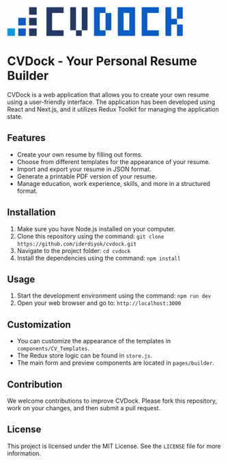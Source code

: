 ![Logo](https://raw.githubusercontent.com/iderdiyok/cvdock/main/public/img/logo.png)
# CVDock - Your Personal Resume Builder

CVDock is a web application that allows you to create your own resume using a user-friendly interface. The application has been developed using React and Next.js, and it utilizes Redux Toolkit for managing the application state.

## Features

- Create your own resume by filling out forms.
- Choose from different templates for the appearance of your resume.
- Import and export your resume in JSON format.
- Generate a printable PDF version of your resume.
- Manage education, work experience, skills, and more in a structured format.

## Installation

1. Make sure you have Node.js installed on your computer.
2. Clone this repository using the command: `git clone https://github.com/iderdiyok/cvdock.git`
3. Navigate to the project folder: `cd cvdock`
4. Install the dependencies using the command: `npm install`

## Usage

1. Start the development environment using the command: `npm run dev`
2. Open your web browser and go to: `http://localhost:3000`

## Customization

- You can customize the appearance of the templates in `components/CV_Templates`.
- The Redux store logic can be found in `store.js`.
- The main form and preview components are located in `pages/builder`.

## Contribution

We welcome contributions to improve CVDock. Please fork this repository, work on your changes, and then submit a pull request.

## License

This project is licensed under the MIT License. See the `LICENSE` file for more information.
